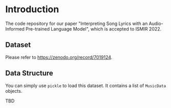 # Introduction
The code repository for our paper "Interpreting Song Lyrics with an Audio-Informed Pre-trained Language Model", which is accepted to ISMIR 2022.

## Dataset

Please refer to https://zenodo.org/record/7019124.

## Data Structure

You can simply use `pickle` to load this dataset. It contains a list of `MusicData` objects.

TBD

